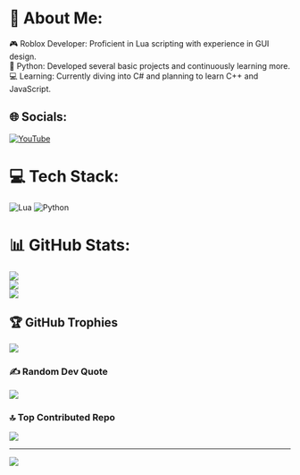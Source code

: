 # 💫 About Me:
🎮 Roblox Developer: Proficient in Lua scripting with experience in GUI design.<br>🐍 Python: Developed several basic projects and continuously learning more.<br>💻 Learning: Currently diving into C# and planning to learn C++ and JavaScript.


## 🌐 Socials:
[![YouTube](https://img.shields.io/badge/YouTube-%23FF0000.svg?logo=YouTube&logoColor=white)](https://youtube.com/@Dynamic155) 

# 💻 Tech Stack:
![Lua](https://img.shields.io/badge/lua-%232C2D72.svg?style=for-the-badge&logo=lua&logoColor=white) ![Python](https://img.shields.io/badge/python-3670A0?style=for-the-badge&logo=python&logoColor=ffdd54)
# 📊 GitHub Stats:
![](https://github-readme-stats.vercel.app/api?username=Dynamic155&theme=dark&hide_border=false&include_all_commits=false&count_private=false)<br/>
![](https://github-readme-streak-stats.herokuapp.com/?user=Dynamic155&theme=dark&hide_border=false)<br/>
![](https://github-readme-stats.vercel.app/api/top-langs/?username=Dynamic155&theme=dark&hide_border=false&include_all_commits=false&count_private=false&layout=compact)

## 🏆 GitHub Trophies
![](https://github-profile-trophy.vercel.app/?username=Dynamic155&theme=tokyonight&no-frame=false&no-bg=false&margin-w=4)

### ✍️ Random Dev Quote
![](https://quotes-github-readme.vercel.app/api?type=horizontal&theme=tokyonight)

### 🔝 Top Contributed Repo
![](https://github-contributor-stats.vercel.app/api?username=Dynamic155&limit=5&theme=tokyonight&combine_all_yearly_contributions=true)

---
[![](https://visitcount.itsvg.in/api?id=Dynamic155&icon=1&color=1)](https://visitcount.itsvg.in)

<!-- Proudly created with GPRM ( https://gprm.itsvg.in ) -->
